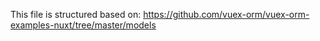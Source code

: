 This file is structured based on:
https://github.com/vuex-orm/vuex-orm-examples-nuxt/tree/master/models
